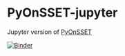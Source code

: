 # PyOnSSET-jupyter

Jupyter version of [PyOnSSET](https://github.com/KTH-dESA/PyOnSSET)

[![Binder](http://mybinder.org/badge.svg)](http://mybinder.org:/repo/kth-desa/pyonsset-jupyter)

